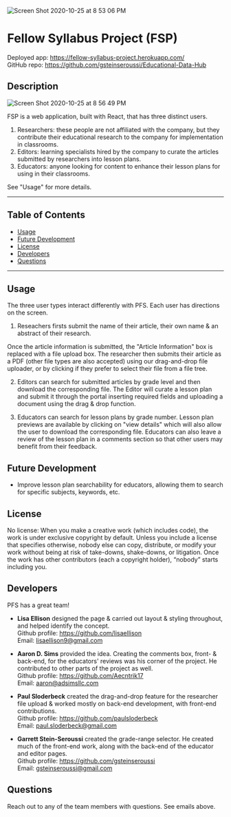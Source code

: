 ![Screen Shot 2020-10-25 at 8 53 06 PM](https://user-images.githubusercontent.com/64434411/97123855-1b48dc80-1704-11eb-85e7-de148015ef6b.png)

# Fellow Syllabus Project (FSP)

Deployed app: https://fellow-syllabus-project.herokuapp.com/ <br>
GitHub repo: https://github.com/gsteinseroussi/Educational-Data-Hub

## Description

![Screen Shot 2020-10-25 at 8 56 49 PM](https://user-images.githubusercontent.com/64434411/97123970-a0cc8c80-1704-11eb-8a38-9ed51c4a230f.png)

FSP is a web application, built with React, that has three distinct users.

1. Researchers: these people are not affiliated with the company, but they contribute their educational research to the company for implementation in classrooms.
2. Editors: learning specialists hired by the company to curate the articles submitted by researchers into lesson plans.
3. Educators: anyone looking for content to enhance their lesson plans for using in their classrooms.

See "Usage" for more details.

---

## Table of Contents

- [Usage](#usage)
- [Future Development](#future-development)
- [License](#license)
- [Developers](#developers)
- [Questions](#questions)

---

## Usage

The three user types interact differently with PFS. Each user has directions on the screen.

1.  Reseachers firsts submit the name of their article, their own name & an abstract of their research.

Once the article information is submitted, the "Article Information" box is replaced with a file upload box. The researcher then submits their article as a PDF (other file types are also accepted) using our drag-and-drop file uploader, or by clicking if they prefer to select their file from a file tree.

2. Editors can search for submitted articles by grade level and then download the corresponding file. The Editor will curate a lesson plan
   and submit it through the portal inserting required fields and uploading a document using the drag & drop function.

3. Educators can search for lesson plans by grade number. Lesson plan previews are available by clicking on "view details" which will also allow the user to download the corresponding file. Educators can also leave a review of the lesson plan in a comments section so that other users may benefit from their feedback.

## Future Development

- Improve lesson plan searchability for educators, allowing them to search for specific subjects, keywords, etc.

## License

No license: When you make a creative work (which includes code), the work is under exclusive copyright by default. Unless you include a license that specifies otherwise, nobody else can copy, distribute, or modify your work without being at risk of take-downs, shake-downs, or litigation. Once the work has other contributors (each a copyright holder), “nobody” starts including you.

## Developers

PFS has a great team!

- <b>Lisa Ellison</b> designed the page & carried out layout & styling throughout, and helped identify the concept. <br> Github profile: <https://github.com/lisaellison> <br> Email: <lisaellison9@gmail.com>

- <b>Aaron D. Sims</b> provided the idea. Creating the comments box, front- & back-end, for the educators' reviews was his corner of the project. He contributed to other parts of the project as well. <br>Github profile: <https://github.com/Aecntrik17> <br>Email: <aaron@adsimsllc.com>

- <b>Paul Sloderbeck</b> created the drag-and-drop feature for the researcher file upload & worked mostly on back-end development, with front-end contributions. <br>Github profile: <https://github.com/paulsloderbeck> <br>Email: <paul.sloderbeck@gmail.com>

- <b>Garrett Stein-Seroussi</b> created the grade-range selector. He created much of the front-end work, along with the back-end of the educator and editor pages. <br>Github profile: <https://github.com/gsteinseroussi> <br>Email: <gsteinseroussi@gmail.com>

## Questions

Reach out to any of the team members with questions. See emails above.
